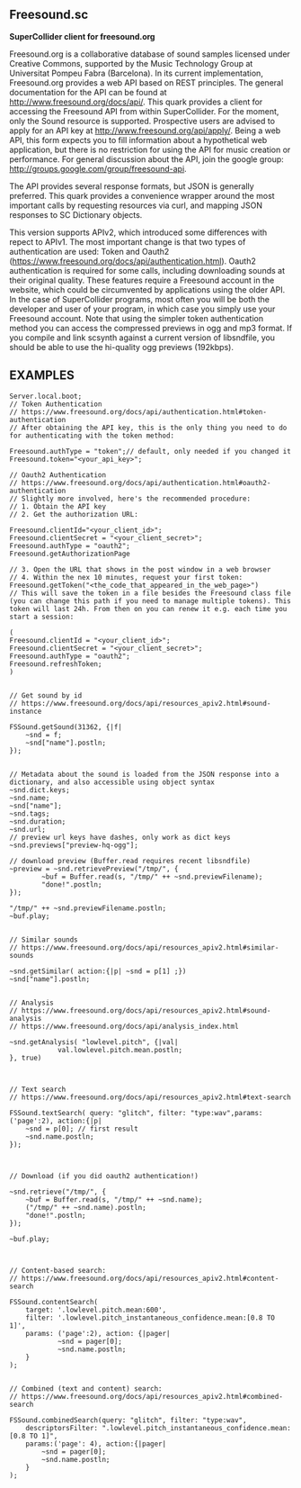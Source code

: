 Freesound.sc
------------

**SuperCollider client for freesound.org**

Freesound.org is a collaborative database of sound samples licensed under Creative Commons, supported by the Music Technology Group at Universitat Pompeu Fabra (Barcelona). In its current implementation, Freesound.org provides a web API based on REST principles. The general documentation for the API can be found at http://www.freesound.org/docs/api/. This quark provides a client for accessing the Freesound API from within SuperCollider. For the moment, only the Sound resource is supported. Prospective users are advised to apply for an API key at http://www.freesound.org/api/apply/. Being a web API, this form expects you to fill information about a hypothetical web application, but there is no restriction for using the API for music creation or performance. For general discussion about the API, join the google group: http://groups.google.com/group/freesound-api.

The API provides several response formats, but JSON is generally preferred. This quark provides a convenience wrapper around the most important calls by requesting resources via curl, and mapping JSON responses to SC Dictionary objects.

This version supports APIv2, which introduced some differences with repect to APIv1. The most important change is that two types of authentication are used: Token and Oauth2 (https://www.freesound.org/docs/api/authentication.html). Oauth2 authentication is required for some calls, including downloading sounds at their original quality. These features require a Freesound account in the website, which could be circumvented by applications using the older API. In the case of SuperCollider programs, most often you will be both the developer and user of your program, in which case you simply use your Freesound account. Note that using the simpler token authentication method you can access the compressed previews in ogg and mp3 format. If you compile and link scsynth against a current version of libsndfile, you should be able to use the hi-quality ogg previews (192kbps).


EXAMPLES
--------

```SuperCollider
Server.local.boot;
// Token Authentication
// https://www.freesound.org/docs/api/authentication.html#token-authentication
// After obtaining the API key, this is the only thing you need to do for authenticating with the token method:

Freesound.authType = "token";// default, only needed if you changed it
Freesound.token="<your_api_key>";

// Oauth2 Authentication
// https://www.freesound.org/docs/api/authentication.html#oauth2-authentication
// Slightly more involved, here's the recommended procedure:
// 1. Obtain the API key
// 2. Get the authorization URL:

Freesound.clientId="<your_client_id>";
Freesound.clientSecret = "<your_client_secret>";
Freesound.authType = "oauth2";
Freesound.getAuthorizationPage

// 3. Open the URL that shows in the post window in a web browser
// 4. Within the nex 10 minutes, request your first token:
Freesound.getToken("<the_code_that_appeared_in_the_web_page>")
// This will save the token in a file besides the Freesound class file (you can change this path if you need to manage multiple tokens). This token will last 24h. From then on you can renew it e.g. each time you start a session:

(
Freesound.clientId = "<your_client_id>";
Freesound.clientSecret = "<your_client_secret>";
Freesound.authType = "oauth2";
Freesound.refreshToken;
)


// Get sound by id
// https://www.freesound.org/docs/api/resources_apiv2.html#sound-instance

FSSound.getSound(31362, {|f|
    ~snd = f;
    ~snd["name"].postln;
});


// Metadata about the sound is loaded from the JSON response into a dictionary, and also accessible using object syntax
~snd.dict.keys;
~snd.name;
~snd["name"];
~snd.tags;
~snd.duration;
~snd.url;
// preview url keys have dashes, only work as dict keys
~snd.previews["preview-hq-ogg"];

// download preview (Buffer.read requires recent libsndfile)
~preview = ~snd.retrievePreview("/tmp/", {
        ~buf = Buffer.read(s, "/tmp/" ++ ~snd.previewFilename);
        "done!".postln;
});

"/tmp/" ++ ~snd.previewFilename.postln;
~buf.play;


// Similar sounds
// https://www.freesound.org/docs/api/resources_apiv2.html#similar-sounds

~snd.getSimilar( action:{|p| ~snd = p[1] ;})
~snd["name"].postln;


// Analysis
// https://www.freesound.org/docs/api/resources_apiv2.html#sound-analysis
// https://www.freesound.org/docs/api/analysis_index.html

~snd.getAnalysis( "lowlevel.pitch", {|val|
            val.lowlevel.pitch.mean.postln;
}, true)



// Text search
// https://www.freesound.org/docs/api/resources_apiv2.html#text-search

FSSound.textSearch( query: "glitch", filter: "type:wav",params:('page':2), action:{|p|
    ~snd = p[0]; // first result
    ~snd.name.postln;
});



// Download (if you did oauth2 authentication!)

~snd.retrieve("/tmp/", {
    ~buf = Buffer.read(s, "/tmp/" ++ ~snd.name);
	("/tmp/" ++ ~snd.name).postln;
    "done!".postln;
});

~buf.play;



// Content-based search:
// https://www.freesound.org/docs/api/resources_apiv2.html#content-search

FSSound.contentSearch(
	target: '.lowlevel.pitch.mean:600',
	filter: '.lowlevel.pitch_instantaneous_confidence.mean:[0.8 TO 1]',
	params: ('page':2), action: {|pager|
		    ~snd = pager[0];
		    ~snd.name.postln;
    }
);


// Combined (text and content) search:
// https://www.freesound.org/docs/api/resources_apiv2.html#combined-search

FSSound.combinedSearch(query: "glitch", filter: "type:wav",
    descriptorsFilter: ".lowlevel.pitch_instantaneous_confidence.mean:[0.8 TO 1]",
    params:('page': 4), action:{|pager|
        ~snd = pager[0];
        ~snd.name.postln;
    }
);


